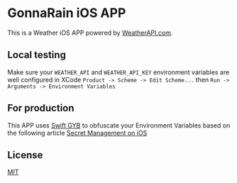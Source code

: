 # GonnaRain iOS APP

This is a Weather iOS APP powered by [WeatherAPI.com](https://www.weatherapi.com/).

## Local testing

Make sure your `WEATHER_API` and `WEATHER_API_KEY` environment variables are well configured in XCode `Product -> Scheme -> Edit Scheme...` then `Run -> Arguments -> Environment Variables`

## For production

This APP uses [Swift GYB](https://nshipster.com/swift-gyb/) to obfuscate your Environment Variables based on the following article [Secret Management on iOS](https://nshipster.com/secrets/)

## License

[MIT](https://github.com/mdperez86/GonnaRain/blob/main/LICENSE)

